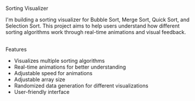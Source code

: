 #

Sorting Visualizer

I'm building a sorting visualizer for Bubble Sort, Merge Sort, Quick Sort, and Selection Sort. 
This project aims to help users understand how different sorting algorithms work through real-time animations and visual feedback.

##

Features
- Visualizes multiple sorting algorithms
- Real-time animations for better understanding
- Adjustable speed for animations
- Adjustable array size
- Randomized data generation for different visualizations
- User-friendly interface
